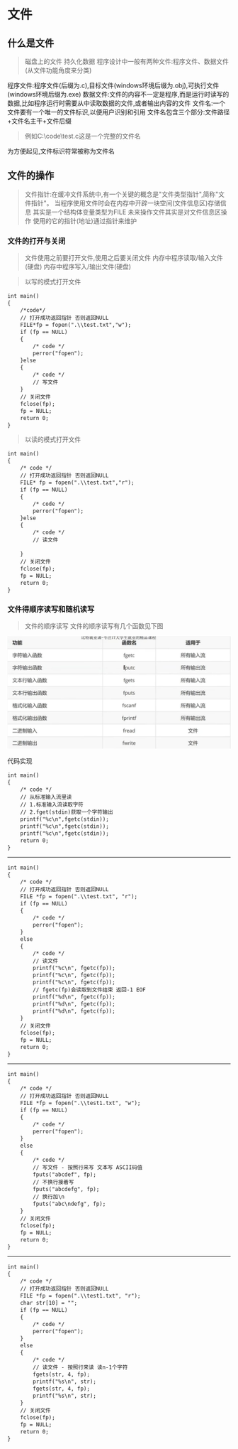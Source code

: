 # 文件

## 什么是文件

>磁盘上的文件 持久化数据
>程序设计中一般有两种文件:程序文件、数据文件(从文件功能角度来分类)

程序文件:程序文件(后缀为.c),目标文件(windows环境后缀为.obj),可执行文件(windows环境后缀为.exe)
数据文件:文件的内容不一定是程序,而是运行时读写的数据,比如程序运行时需要从中读取数据的文件,或者输出内容的文件
文件名:一个文件要有一个唯一的文件标识,以便用户识别和引用
文件名包含三个部分:文件路径+文件名主干+文件后缀
>例如C:\code\test.c这是一个完整的文件名

为方便起见,文件标识符常被称为文件名

## 文件的操作

>文件指针:在缓冲文件系统中,有一个关键的概念是"文件类型指针",简称"文件指针"。
当程序使用文件时会在内存中开辟一块空间(文件信息区)存储信息 其实是一个结构体变量类型为FILE
未来操作文件其实是对文件信息区操作 使用的它的指针(地址)通过指针来维护

### 文件的打开与关闭

>文件使用之前要打开文件,使用之后要关闭文件
>内存中程序读取/输入文件(硬盘) 内存中程序写入/输出文件(硬盘)

>以写的模式打开文件

    int main()
    {
        /*code*/
        // 打开成功返回指针 否则返回NULL
        FILE*fp = fopen(".\\test.txt","w");
        if (fp == NULL)
        {
            /* code */
            perror("fopen");
        }else
        {
            /* code */
            // 写文件
        }
        // 关闭文件
        fclose(fp);
        fp = NULL;
        return 0;
    }

>以读的模式打开文件

    int main()
    {
        /* code */
        // 打开成功返回指针 否则返回NULL
        FILE* fp = fopen(".\\test.txt","r");
        if (fp == NULL)
        {
            /* code */
            perror("fopen");
        }else
        {
            /* code */
            // 读文件

        }
        // 关闭文件
        fclose(fp);
        fp = NULL;
        return 0;
    }

### 文件得顺序读写和随机读写

>文件的顺序读写 文件的顺序读写有几个函数见下图

![Alt text](%E9%A1%BA%E5%BA%8F%E8%AF%BB%E5%86%99%E5%87%BD%E6%95%B0.jpg)

代码实现

    int main()
    {
        /* code */
        // 从标准输入流里读
        // 1.标准输入流读取字符
        // 2.fget(stdin)获取一个字符输出
        printf("%c\n",fgetc(stdin));
        printf("%c\n",fgetc(stdin));
        printf("%c\n",fgetc(stdin));
        return 0;
    }
---
    int main()
    {
        /* code */
        // 打开成功返回指针 否则返回NULL
        FILE *fp = fopen(".\\test.txt", "r");
        if (fp == NULL)
        {
            /* code */
            perror("fopen");
        }
        else
        {
            /* code */
            // 读文件
            printf("%c\n", fgetc(fp));
            printf("%c\n", fgetc(fp));
            printf("%c\n", fgetc(fp));
            // fgetc(fp)会读取到文件结束 返回-1 EOF
            printf("%d\n", fgetc(fp));
            printf("%d\n", fgetc(fp));
            printf("%d\n", fgetc(fp));
        }
        // 关闭文件
        fclose(fp);
        fp = NULL;
        return 0;
    }
---
    int main()
    {
        /* code */
        // 打开成功返回指针 否则返回NULL
        FILE *fp = fopen(".\\test1.txt", "w");
        if (fp == NULL)
        {
            /* code */
            perror("fopen");
        }
        else
        {
            /* code */
            // 写文件 - 按照行来写 文本写 ASCII码值
            fputs("abcdef", fp);
            // 不换行接着写
            fputs("abcdefg", fp);
            // 换行加\n
            fputs("abc\ndefg", fp);
        }
        // 关闭文件
        fclose(fp);
        fp = NULL;
        return 0;
    }
---
    int main()
    {
        /* code */
        // 打开成功返回指针 否则返回NULL
        FILE *fp = fopen(".\\test1.txt", "r");
        char str[10] = "";
        if (fp == NULL)
        {
            /* code */
            perror("fopen");
        }
        else
        {
            /* code */
            // 读文件 - 按照行来读 读n-1个字符
            fgets(str, 4, fp);
            printf("%s\n", str);
            fgets(str, 4, fp);
            printf("%s\n", str);
        }
        // 关闭文件
        fclose(fp);
        fp = NULL;
        return 0;
    }
